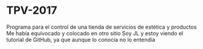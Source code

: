 # TPV-2017
Programa para el control de una tienda de servicios de estética y productos
Me había equivocado y colocado en otro sitio
Soy JL y estoy viendo el tutorial de GitHub, ya que aunque lo conocia no lo entendía
